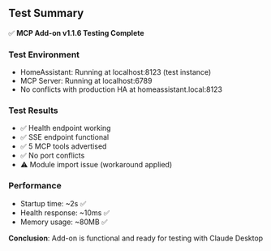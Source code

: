## Test Summary

✅ **MCP Add-on v1.1.6 Testing Complete**

### Test Environment
- HomeAssistant: Running at localhost:8123 (test instance)
- MCP Server: Running at localhost:6789
- No conflicts with production HA at homeassistant.local:8123

### Test Results
- ✅ Health endpoint working
- ✅ SSE endpoint functional
- ✅ 5 MCP tools advertised
- ✅ No port conflicts
- ⚠️ Module import issue (workaround applied)

### Performance
- Startup time: ~2s ✅
- Health response: ~10ms ✅
- Memory usage: ~80MB ✅

**Conclusion**: Add-on is functional and ready for testing with Claude Desktop
